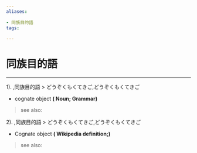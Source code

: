 ```yaml
---
aliases:
    
- 同族目的語
tags:
    
---
```


# 同族目的語
---
1).
,同族目的語 > どうぞくもくてきご,どうぞくもくてきご

- cognate object
**( Noun; Grammar)**
> see also: 
            
2).
,同族目的語 > どうぞくもくてきご,どうぞくもくてきご

- Cognate object
**( Wikipedia definition;)**
> see also: 
            
